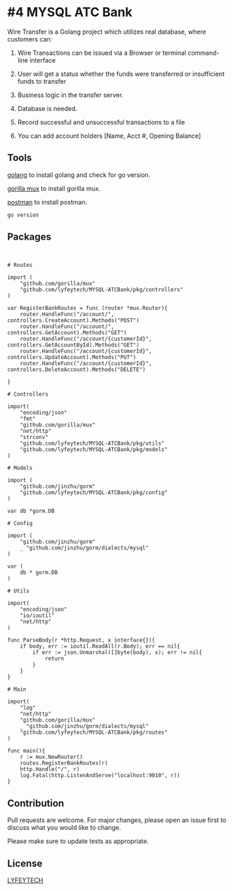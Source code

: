 # #4 MYSQL ATC Bank

Wire Transfer is a Golang project which utilizes real database, where customers can:

1. Wire Transactions can be issued via a Browser or terminal command-line interface

2. User will get a status whether the funds were transferred or insufficient funds to transfer

3. Business logic in the transfer server.

4. Database is needed. 

5. Record successful and unsuccessful transactions to a file

6. You can add account holders [Name, Acct #, Opening Balance]

## Tools

[golang](https://go.dev/dl/go1.19.darwin-amd64.pkg) to install golang and check for go version.

[gorilla mux](https://github.com/gorilla/mux) to install gorilla mux.

[postman](https://www.postman.com/downloads/) to install postman.

```bash
go version
```

## Packages 

```golang


# Routes

import (
	"github.com/gorilla/mux"
	"github.com/lyfeytech/MYSQL-ATCBank/pkg/controllers"
)

var RegisterBankRoutes = func (router *mux.Router){
	router.HandleFunc("/account/", controllers.CreateAccount).Methods("POST")
	router.HandleFunc("/account/", controllers.GetAccount).Methods("GET")
	router.HandleFunc("/account/{customerId}", controllers.GetAccountById).Methods("GET")
	router.HandleFunc("/account/{customerId}", controllers.UpdateAccount).Methods("PUT")
	router.HandleFunc("/account/{customerId}", controllers.DeleteAccount).Methods("DELETE")

}

# Controllers

import(
	"encoding/json"
	"fmt"
	"github.com/gorilla/mux"
	"net/http"
	"strconv"
	"github.com/lyfeytech/MYSQL-ATCBank/pkg/utils"
	"github.com/lyfeytech/MYSQL-ATCBank/pkg/models"
)

# Models

import (
	"github.com/jinzhu/gorm"
	"github.com/lyfeytech/MYSQL-ATCBank/pkg/config"
)

var db *gorm.DB

# Config

import (
	"github.com/jinzhu/gorm"
	_ "github.com/jinzhu/gorm/dialects/mysql"
)

var (
	db * gorm.DB
)

# Utils

import(
	"encoding/json"
	"io/ioutil"
	"net/http"
)

func ParseBody(r *http.Request, x interface{}){
	if body, err := ioutil.ReadAll(r.Body); err == nil{
		if err := json.Unmarshal([]byte(body), x); err != nil{
			return
		}
	}
}

# Main

import(
	"log"
	"net/http"
	"github.com/gorilla/mux"
	_ "github.com/jinzhu/gorm/dialects/mysql"
	"github.com/lyfeytech/MYSQL-ATCBank/pkg/routes"
)

func main(){
	r := mux.NewRouter()
	routes.RegisterBankRoutes(r)
	http.Handle("/", r)
	log.Fatal(http.ListenAndServe("localhost:9010", r))
}
```

## Contribution
Pull requests are welcome. For major changes, please open an issue first to discuss what you would like to change.

Please make sure to update tests as appropriate.

## License
[LYFEYTECH](https://github.com/lyfeytech)
